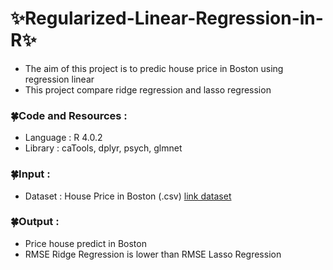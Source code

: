  # ✨Regularized-Linear-Regression-in-R✨
- The aim of this project is to predic house price in Boston using regression linear
- This project compare  ridge regression and lasso regression

### 🍀Code and Resources :
- Language : R 4.0.2
- Library : caTools, dplyr, psych, glmnet

### 🍀Input :
- Dataset : House Price in Boston (.csv) [link dataset](https://github.com/Zullinira/Regularized-Linear-Regression-in-R/blob/main/boston.csv)

### 🍀Output :
- Price house predict in Boston
- RMSE Ridge Regression is lower than RMSE Lasso Regression
